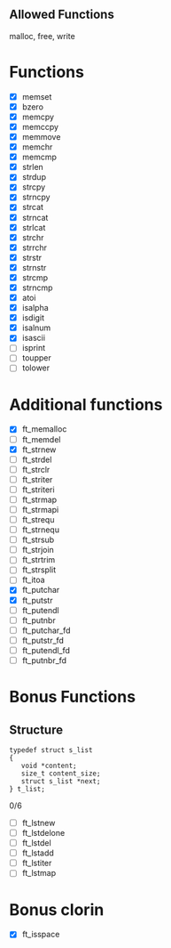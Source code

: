 ## Allowed Functions

malloc, free, write

# Functions

- [x] memset
- [x] bzero
- [x] memcpy
- [x] memccpy
- [x] memmove
- [x] memchr
- [x] memcmp
- [x] strlen
- [x] strdup
- [x] strcpy
- [x] strncpy
- [x] strcat
- [x] strncat
- [x] strlcat
- [x] strchr
- [x] strrchr
- [x] strstr
- [x] strnstr
- [x] strcmp
- [x] strncmp
- [x] atoi
- [x] isalpha
- [x] isdigit
- [x] isalnum
- [x] isascii
- [ ] isprint
- [ ] toupper
- [ ] tolower

# Additional functions

- [x] ft_memalloc
- [ ] ft_memdel
- [x] ft_strnew
- [ ] ft_strdel
- [ ] ft_strclr
- [ ] ft_striter
- [ ] ft_striteri
- [ ] ft_strmap
- [ ] ft_strmapi
- [ ] ft_strequ
- [ ] ft_strnequ
- [ ] ft_strsub
- [ ] ft_strjoin
- [ ] ft_strtrim
- [ ] ft_strsplit
- [ ] ft_itoa
- [x] ft_putchar
- [x] ft_putstr
- [ ] ft_putendl
- [ ] ft_putnbr
- [ ] ft_putchar_fd
- [ ] ft_putstr_fd
- [ ] ft_putendl_fd
- [ ] ft_putnbr_fd

# Bonus Functions

## Structure

`typedef struct s_list`  
`{`  
`	void *content;`  
`	size_t content_size;`  
`	struct s_list *next;`  
`} t_list;`

0/6

- [ ] ft_lstnew
- [ ] ft_lstdelone
- [ ] ft_lstdel
- [ ] ft_lstadd
- [ ] ft_lstiter
- [ ] ft_lstmap

# Bonus clorin

 - [x] ft_isspace
